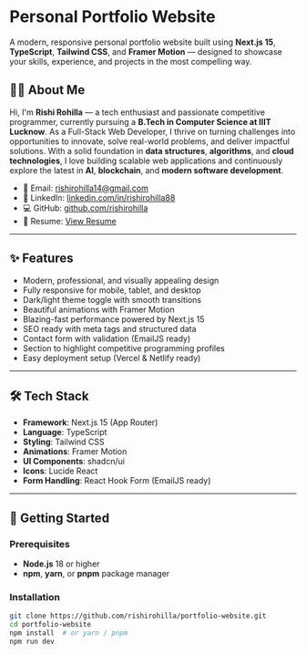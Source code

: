 # Personal Portfolio Website

A modern, responsive personal portfolio website built using **Next.js 15**, **TypeScript**, **Tailwind CSS**, and **Framer Motion** — designed to showcase your skills, experience, and projects in the most compelling way.

## 👨‍💻 About Me

Hi, I'm **Rishi Rohilla** — a tech enthusiast and passionate competitive programmer, currently pursuing a **B.Tech in Computer Science at IIIT Lucknow**. As a Full-Stack Web Developer, I thrive on turning challenges into opportunities to innovate, solve real-world problems, and deliver impactful solutions. With a solid foundation in **data structures**, **algorithms**, and **cloud technologies**, I love building scalable web applications and continuously explore the latest in **AI**, **blockchain**, and **modern software development**.

- 📧 Email: [rishirohilla14@gmail.com](mailto:rishirohilla14@gmail.com)  
- 🔗 LinkedIn: [linkedin.com/in/rishirohilla88](https://www.linkedin.com/in/rishirohilla88/)  
- 💻 GitHub: [github.com/rishirohilla](https://github.com/rishirohilla)  
- 📄 Resume: [View Resume](https://drive.google.com/drive/folders/1hitS1T1KXY45shapSN4ivQrc0Ce0hO5V)

---

## ✨ Features

- Modern, professional, and visually appealing design
- Fully responsive for mobile, tablet, and desktop
- Dark/light theme toggle with smooth transitions
- Beautiful animations with Framer Motion
- Blazing-fast performance powered by Next.js 15
- SEO ready with meta tags and structured data
- Contact form with validation (EmailJS ready)
- Section to highlight competitive programming profiles
- Easy deployment setup (Vercel & Netlify ready)

---

## 🛠 Tech Stack

- **Framework**: Next.js 15 (App Router)
- **Language**: TypeScript
- **Styling**: Tailwind CSS
- **Animations**: Framer Motion
- **UI Components**: shadcn/ui
- **Icons**: Lucide React
- **Form Handling**: React Hook Form (EmailJS ready)

---

## 🚀 Getting Started

### Prerequisites

- **Node.js** 18 or higher  
- **npm**, **yarn**, or **pnpm** package manager

### Installation

```bash
git clone https://github.com/rishirohilla/portfolio-website.git
cd portfolio-website
npm install  # or yarn / pnpm
npm run dev
